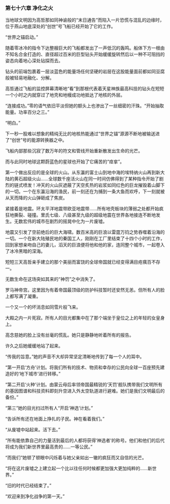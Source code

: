 ### **第七十六章 净化之火**

当地球文明因为高哲那如同神谕般的“末日通告”而陷入一片恐慌与混乱的边缘时，位于燕山地底深处的“创世”号飞船已经开始了它的工作。

“世界之锚启动。”

随着零冰冷的指令下达整艘巨大的飞船都发出了一声低沉的轰鸣。船体下方一根由不知名合金打造的、直径超过百米的巨型钻头开始缓缓旋转然后以一种不可阻挡的姿态向着地心深处钻探而去。

钻头的前端包裹着一层淡蓝色的能量场任何坚硬的岩层在这股能量面前都如同豆腐般被轻易地融化、分解。

高哲通过飞船的监控屏幕清晰地“看”到那根代表着天星神族最高科技的钻头在短短一个小时之内就穿过了地壳和地幔成功地抵达了地核的外层。

“连接成功。”零的语气依旧平淡但她的额头上也渗出了一丝细密的汗珠。“开始抽取能量。功率百分之三。”

“明白。”

下一秒一股难以想象的精纯无比的地核热能通过“世界之锚”源源不断地被输送进了“创世”号的能源转换器之中。

飞船内部那些沉寂了数万年的符文和管线开始重新散发出生命的光芒。

而与此同时地球这颗蔚蓝色的星球也开始了它痛苦的“痉挛”。

第一个做出反应的是全球的火山。从东瀛的富士山到地中海的埃特纳火山再到新大陆的黄石超级火山……全球数千座活火山在同一时间仿佛得到了某种指令开始了剧烈的链式喷发！冲天的火山灰遮蔽了天空炙热的岩浆如同红色的巨龙摧毁着山脚下的一切。一个在东瀛沿海的渔民，前一刻还在为捕到一条大鱼而欢呼，下一刻就被从天而降的火山弹砸成了焦炭。

紧接着是地震。环太平洋地震带欧亚地震带……所有地壳板块的薄弱之处都开始疯狂地撕裂、碰撞。里氏七级、八级甚至九级的超级地震在世界各地接连不断地发生。无数宏伟的城市在剧烈的摇晃中化为一片废墟。

地震又引发了空前绝后的巨大海啸。数百米高的巨浪以雷霆万钧之势吞噬着沿海的一切。一个在新大陆殖民地的秦国工人，刚刚在工厂里结束了十四个小时的工作，回到家想亲吻自己的妻儿，滔天的巨浪便将他和他的家，连同整个城市，一起卷入了冰冷黑暗的深海。

短短三天高哲亲手建立的那个美丽而富饶的全球帝国就已经变得满目疮痍百不存一。

无数生命在这场突如其来的“神罚”之中消失了。

罗马神帝宫。这里因为有着帝国最顶级的防护科技暂时还安然无恙。但所有人的脸上都写满了凝重。

一个又一个的坏消息如同雪片般飞来。

大殿之内一片死寂。所有人的目光都集中在了那个端坐于皇位之上的年轻的女皇身上。

高念慈她的脸上没有丝毫的慌乱。她只是静静地听着所有的报告。

许久之后她缓缓地站了起来。

“传我的旨意。”她的声音不大却异常坚定清晰地传到了每一个人的耳中。

“第一开启‘方舟’计划。将我们所有的技术、物资和幸存的公民向全球一百座预先建造好的‘地下城市’进行转移。”

“第二开启‘火种’计划。由蒙云母后率领帝国最精锐的‘天罚’舰队携带我们文明所有的基因图谱和科技资料即刻升空进入外太空轨道进行避难。她们是我们文明最后的备份。”

“第三”她的目光扫过所有人“开启‘神选’计划。”

“告诉所有还在地面上挣扎的子民。神在看着我们。”

“从废墟中站起来。活下去。”

“所有能依靠自己的力量活到最后的人都将获得‘神选者’的称号。他们和他们的后代将成为我们新世界里最高贵的……一等公民。”

“而我们”她顿了顿眼中闪烁着与她父亲如出一辙的疯狂而又自信的光芒。

“将在这片废墟之上建立起一个比以往任何时候都更加强大更加纯粹的……新世界。”

“旧的时代已经结束了。”

“欢迎来到净化战争的第一天。”